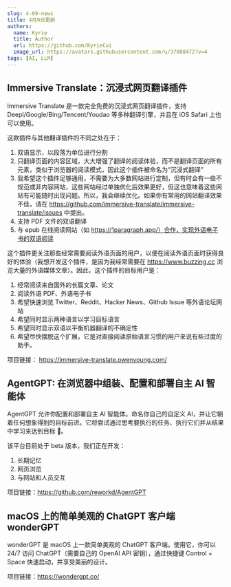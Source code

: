 ```yaml
---
slug: 4-09-news
title: 4月9日更新
authors:
  name: Kyrie
  title: Author
  url: https://github.com/KyrieCui
  image_url: https://avatars.githubusercontent.com/u/37808472?v=4
tags: [AI, LLM]
---
```


## Immersive Translate：沉浸式网页翻译插件
Immersive Translate 是一款完全免费的沉浸式网页翻译插件，支持 Deepl/Google/Bing/Tencent/Youdao 等多种翻译引擎，并且在 iOS Safari 上也可以使用。

这款插件与其他翻译插件的不同之处在于：

1. 双语显示，以段落为单位进行分割
2. 只翻译页面的内容区域，大大增强了翻译的阅读体验，而不是翻译页面的所有元素，类似于浏览器的阅读模式，因此这个插件被命名为“沉浸式翻译”
3. 我希望这个插件足够通用，不需要为大多数网站进行定制，但有时会有一些不规范或非内容网站，这些网站经过单独优化后效果更好，但这也意味着这些网站有可能随时出现问题。所以，我会继续优化。如果你有常用的网站翻译效果不佳，请在 https://github.com/immersive-translate/immersive-translate/issues 中提出。
4. 支持 PDF 文件的双语翻译
5. 与 epub 在线阅读网站（如 https://1paragraph.app/）合作，实现外语电子书的双语阅读

这个插件更关注那些经常需要阅读外语页面的用户，以便在阅读外语页面时获得良好的体验（我想开发这个插件，是因为我经常需要在 https://www.buzzing.cc 浏览大量的外语媒体文章）。因此，这个插件的目标用户是：

1. 经常阅读来自国外的长篇文章、论文
2. 阅读外语 PDF、外语电子书
3. 希望快速浏览 Twitter、Reddit、Hacker News、Github Issue 等外语论坛网站
4. 希望同时显示两种语言以学习目标语言
5. 希望同时显示双语以平衡机器翻译的不确定性
6. 希望尽快摆脱这个扩展，它是对直接阅读原始语言习惯的用户来说有些过度的助手。

项目链接： https://immersive-translate.owenyoung.com/

## AgentGPT: 在浏览器中组装、配置和部署自主 AI 智能体
AgentGPT 允许你配置和部署自主 AI 智能体。命名你自己的自定义 AI，并让它朝着任何想象得到的目标前进。它将尝试通过思考要执行的任务、执行它们并从结果中学习来达到目标 🚀。

该平台目前处于 beta 版本，我们正在开发：

1. 长期记忆 
2. 网页浏览
3. 与网站和人员交互 

项目链接：https://github.com/reworkd/AgentGPT

## macOS 上的简单美观的 ChatGPT 客户端 wonderGPT
wonderGPT 是 macOS 上一款简单美观的 ChatGPT 客户端。使用它，你可以 24/7 访问 ChatGPT（需要自己的 OpenAI API 密钥），通过快捷键 Control + Space 快速启动，并享受美丽的设计。

项目链接：https://wondergpt.co/


